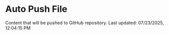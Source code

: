# Auto Push File

Content that will be pushed to GitHub repository.
Last updated: 07/23/2025, 12:04:15 PM
